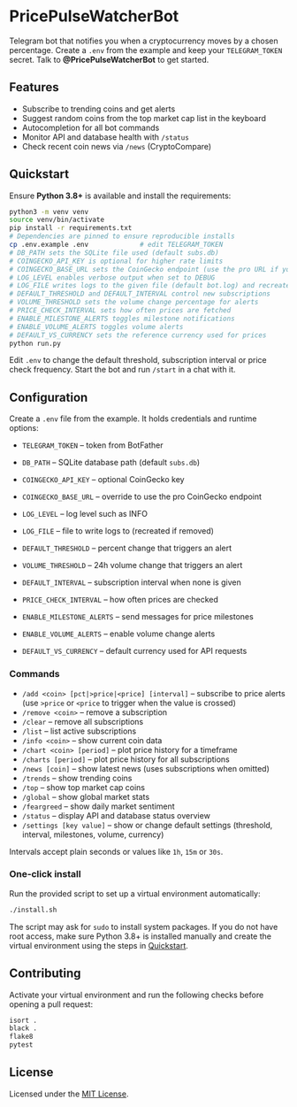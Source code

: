 # PricePulseWatcherBot

Telegram bot that notifies you when a cryptocurrency moves by a chosen
percentage. Create a `.env` from the example and keep your
`TELEGRAM_TOKEN` secret. Talk to **@PricePulseWatcherBot** to get started.

## Features

- Subscribe to trending coins and get alerts
- Suggest random coins from the top market cap list in the keyboard
- Autocompletion for all bot commands
- Monitor API and database health with `/status`
- Check recent coin news via `/news` (CryptoCompare)

## Quickstart

Ensure **Python 3.8+** is available and install the requirements:

```bash
python3 -m venv venv
source venv/bin/activate
pip install -r requirements.txt
# Dependencies are pinned to ensure reproducible installs
cp .env.example .env             # edit TELEGRAM_TOKEN
# DB_PATH sets the SQLite file used (default subs.db)
# COINGECKO_API_KEY is optional for higher rate limits
# COINGECKO_BASE_URL sets the CoinGecko endpoint (use the pro URL if you have a paid plan)
# LOG_LEVEL enables verbose output when set to DEBUG
# LOG_FILE writes logs to the given file (default bot.log) and recreates it if removed
# DEFAULT_THRESHOLD and DEFAULT_INTERVAL control new subscriptions
# VOLUME_THRESHOLD sets the volume change percentage for alerts
# PRICE_CHECK_INTERVAL sets how often prices are fetched
# ENABLE_MILESTONE_ALERTS toggles milestone notifications
# ENABLE_VOLUME_ALERTS toggles volume alerts
# DEFAULT_VS_CURRENCY sets the reference currency used for prices
python run.py
```

Edit `.env` to change the default threshold, subscription interval or price
check frequency. Start the bot and run `/start` in a chat with it.

## Configuration

Create a `.env` file from the example. It holds credentials and runtime options:

- `TELEGRAM_TOKEN` – token from BotFather
- `DB_PATH` – SQLite database path (default `subs.db`)
- `COINGECKO_API_KEY` – optional CoinGecko key
- `COINGECKO_BASE_URL` – override to use the pro CoinGecko endpoint
- `LOG_LEVEL` – log level such as INFO
- `LOG_FILE` – file to write logs to (recreated if removed)

- `DEFAULT_THRESHOLD` – percent change that triggers an alert
- `VOLUME_THRESHOLD` – 24h volume change that triggers an alert
- `DEFAULT_INTERVAL` – subscription interval when none is given
- `PRICE_CHECK_INTERVAL` – how often prices are checked
- `ENABLE_MILESTONE_ALERTS` – send messages for price milestones
- `ENABLE_VOLUME_ALERTS` – enable volume change alerts
- `DEFAULT_VS_CURRENCY` – default currency used for API requests

### Commands

 - `/add <coin> [pct|>price|<price] [interval]` – subscribe to price alerts
   (use `>price` or `<price` to trigger when the value is crossed)
- `/remove <coin>` – remove a subscription
- `/clear` – remove all subscriptions
- `/list` – list active subscriptions
- `/info <coin>` – show current coin data
- `/chart <coin> [period]` – plot price history for a timeframe
- `/charts [period]` – plot price history for all subscriptions
- `/news [coin]` – show latest news (uses subscriptions when omitted)
- `/trends` – show trending coins
- `/top` – show top market cap coins
- `/global` – show global market stats
- `/feargreed` – show daily market sentiment
- `/status` – display API and database status overview
- `/settings [key value]` – show or change default settings (threshold,
  interval, milestones, volume, currency)

Intervals accept plain seconds or values like `1h`, `15m` or `30s`.

### One‑click install

Run the provided script to set up a virtual environment automatically:

```bash
./install.sh
```

The script may ask for `sudo` to install system packages. If you do not have
root access, make sure Python 3.8+ is installed manually and create the
virtual environment using the steps in [Quickstart](#quickstart).

## Contributing

Activate your virtual environment and run the following checks before opening a pull request:

```bash
isort .
black .
flake8
pytest
```

## License

Licensed under the [MIT License](LICENSE).
